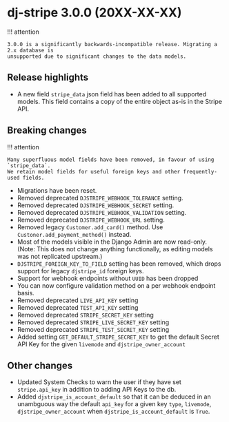 # dj-stripe 3.0.0 (20XX-XX-XX)

!!! attention

    3.0.0 is a significantly backwards-incompatible release. Migrating a 2.x database is
    unsupported due to significant changes to the data models.

## Release highlights

-   A new field `stripe_data` json field has been added to all
    supported models. This field contains a copy of the entire object as-is in the Stripe
    API.

## Breaking changes


!!! attention

    Many superfluous model fields have been removed, in favour of using `stripe_data`.
    We retain model fields for useful foreign keys and other frequently-used fields.

-   Migrations have been reset.
-   Removed deprecated `DJSTRIPE_WEBHOOK_TOLERANCE` setting.
-   Removed deprecated `DJSTRIPE_WEBHOOK_SECRET` setting.
-   Removed deprecated `DJSTRIPE_WEBHOOK_VALIDATION` setting.
-   Removed deprecated `DJSTRIPE_WEBHOOK_URL` setting.
-   Removed legacy `Customer.add_card()` method. Use `Custoner.add_payment_method()` instead.
-   Most of the models visible in the Django Admin are now read-only. (Note: This does
    not change anything functionally, as editing models was not replicated upstream.)
-   `DJSTRIPE_FOREIGN_KEY_TO_FIELD` setting has been removed, which drops support for
    legacy `djstripe_id` foreign keys.
- Support for webhook endpoints without `UUID` has been dropped
- You can now configure validation method on a per webhook endpoint basis.
- Removed deprecated `LIVE_API_KEY` setting
- Removed deprecated `TEST_API_KEY` setting
- Removed deprecated `STRIPE_SECRET_KEY` setting
- Removed deprecated `STRIPE_LIVE_SECRET_KEY` setting
- Removed deprecated `STRIPE_TEST_SECRET_KEY` setting
- Added setting `GET_DEFAULT_STRIPE_SECRET_KEY` to get the default Secret API Key for the given `livemode` and `djstripe_owner_account`


## Other changes
- Updated System Checks to warn the user if they have set   `stripe.api_key` in addition to adding API Keys to the db.
- Added `djstripe_is_account_default` so that it can be deduced in an unambguous way the default `api_key` for a given key `type`, `livemode`, `djstripe_owner_account` when `djstripe_is_account_default` is `True`.
